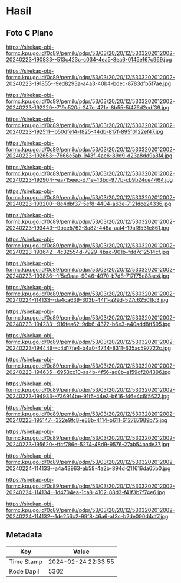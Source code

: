 # Hasil

## Foto C Plano

https://sirekap-obj-formc.kpu.go.id/0c89/pemilu/pdpr/53/03/20/20/12/5303202012002-20240223-190833--513c423c-c034-4ea5-8ea6-0145e167c969.jpg

https://sirekap-obj-formc.kpu.go.id/0c89/pemilu/pdpr/53/03/20/20/12/5303202012002-20240223-191855--9ed8293a-a4a3-40b4-bdec-8783dfb5f7ae.jpg

https://sirekap-obj-formc.kpu.go.id/0c89/pemilu/pdpr/53/03/20/20/12/5303202012002-20240223-192229--719c520d-247e-471e-8b55-5f476d2cdf39.jpg

https://sirekap-obj-formc.kpu.go.id/0c89/pemilu/pdpr/53/03/20/20/12/5303202012002-20240223-192511--b50dfe14-f825-44db-817f-895f0122ef47.jpg

https://sirekap-obj-formc.kpu.go.id/0c89/pemilu/pdpr/53/03/20/20/12/5303202012002-20240223-192653--7666e5ab-943f-4ac6-89d9-d23a8dd9a8f4.jpg

https://sirekap-obj-formc.kpu.go.id/0c89/pemilu/pdpr/53/03/20/20/12/5303202012002-20240223-192904--ea715eec-d71e-43bd-977b-cb9b24ce4464.jpg

https://sirekap-obj-formc.kpu.go.id/0c89/pemilu/pdpr/53/03/20/20/12/5303202012002-20240223-193200--8e4dbf37-5ef8-4404-a63e-7121dce24336.jpg

https://sirekap-obj-formc.kpu.go.id/0c89/pemilu/pdpr/53/03/20/20/12/5303202012002-20240223-193443--9bce5762-3a82-446a-aaf4-19af8531e861.jpg

https://sirekap-obj-formc.kpu.go.id/0c89/pemilu/pdpr/53/03/20/20/12/5303202012002-20240223-193642--4c32554d-7929-4bac-901b-fdd7c12514cf.jpg

https://sirekap-obj-formc.kpu.go.id/0c89/pemilu/pdpr/53/03/20/20/12/5303202012002-20240223-193836--1f5e9aaa-9046-4970-b7d8-717f75e83ac4.jpg

https://sirekap-obj-formc.kpu.go.id/0c89/pemilu/pdpr/53/03/20/20/12/5303202012002-20240224-114133--da4ca639-303b-44f1-a29d-527c62501fc3.jpg

https://sirekap-obj-formc.kpu.go.id/0c89/pemilu/pdpr/53/03/20/20/12/5303202012002-20240223-194233--916fea62-9db6-4372-b6e3-a40add8ff595.jpg

https://sirekap-obj-formc.kpu.go.id/0c89/pemilu/pdpr/53/03/20/20/12/5303202012002-20240223-194449--c4d17fe4-b4a0-4744-8311-635ac597722c.jpg

https://sirekap-obj-formc.kpu.go.id/0c89/pemilu/pdpr/53/03/20/20/12/5303202012002-20240223-194635--6953cc10-aa4b-4f56-ad8b-e159df204396.jpg

https://sirekap-obj-formc.kpu.go.id/0c89/pemilu/pdpr/53/03/20/20/12/5303202012002-20240223-194933--736914be-91f6-44e3-b616-f46e4c6f5622.jpg

https://sirekap-obj-formc.kpu.go.id/0c89/pemilu/pdpr/53/03/20/20/12/5303202012002-20240223-195147--322e9fc8-e88b-4114-b611-612787989b75.jpg

https://sirekap-obj-formc.kpu.go.id/0c89/pemilu/pdpr/53/03/20/20/12/5303202012002-20240223-195620--ffcf786e-5274-48d9-9576-27ab54bade37.jpg

https://sirekap-obj-formc.kpu.go.id/0c89/pemilu/pdpr/53/03/20/20/12/5303202012002-20240224-114133--a4a43963-ab58-4a2b-894d-211616da65b0.jpg

https://sirekap-obj-formc.kpu.go.id/0c89/pemilu/pdpr/53/03/20/20/12/5303202012002-20240224-114134--1d4704ea-1ca8-4102-88d3-f41f3b7f74e6.jpg

https://sirekap-obj-formc.kpu.go.id/0c89/pemilu/pdpr/53/03/20/20/12/5303202012002-20240224-114132--1de256c2-99f8-46a6-af3c-b2de090d4df7.jpg


## Metadata

| Key        | Value               |
| ---------- | ------------------- |
| Time Stamp | 2024-02-24 22:33:55 |
| Kode Dapil | 5302                |



